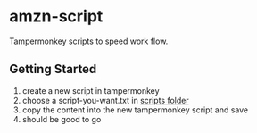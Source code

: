 # amzn-script

Tampermonkey scripts to speed work flow.

## Getting Started
1. create a new script in tampermonkey
2. choose a script-you-want.txt in [scripts folder](https://github.com/ethanhong/amzn-script/tree/main/scripts)
3. copy the content into the new tampermonkey script and save
4. should be good to go
